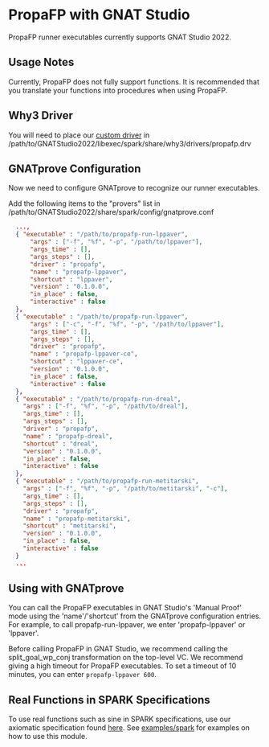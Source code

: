 # PropaFP with GNAT Studio

PropaFP runner executables currently supports GNAT Studio 2022.

## Usage Notes

Currently, PropaFP does not fully support functions.
It is recommended that you translate your functions into procedures when using PropaFP.

## Why3 Driver

You will need to place our [custom driver](propafp.drv) in /path/to/GNATStudio2022/libexec/spark/share/why3/drivers/propafp.drv

## GNATprove Configuration

Now we need to configure GNATprove to recognize our runner executables.

Add the following items to the "provers" list in /path/to/GNATStudio2022/share/spark/config/gnatprove.conf

```json
  ...,
  { "executable" : "/path/to/propafp-run-lppaver",
      "args" : ["-f", "%f", "-p", "/path/to/lppaver"],
      "args_time" : [],
      "args_steps" : [],
      "driver" : "propafp",
      "name" : "propafp-lppaver",
      "shortcut" : "lppaver",
      "version" : "0.1.0.0",
      "in_place" : false,
      "interactive" : false
  },
  { "executable" : "/path/to/propafp-run-lppaver",
      "args" : ["-c", "-f", "%f", "-p", "/path/to/lppaver"],
      "args_time" : [],
      "args_steps" : [],
      "driver" : "propafp",
      "name" : "propafp-lppaver-ce",
      "shortcut" : "lppaver-ce",
      "version" : "0.1.0.0",
      "in_place" : false,
      "interactive" : false
  },
  { "executable" : "/path/to/propafp-run-dreal",
    "args" : ["-f", "%f", "-p", "/path/to/dreal"],
    "args_time" : [],
    "args_steps" : [],
    "driver" : "propafp",
    "name" : "propafp-dreal",
    "shortcut" : "dreal",
    "version" : "0.1.0.0",
    "in_place" : false,
    "interactive" : false
  },
  { "executable" : "/path/to/propafp-run-metitarski",
    "args" : ["-f", "%f", "-p", "/path/to/metitarski", "-c"],
    "args_time" : [],
    "args_steps" : [],
    "driver" : "propafp",
    "name" : "propafp-metitarski",
    "shortcut" : "metitarski",
    "version" : "0.1.0.0",
    "in_place" : false,
    "interactive" : false
  }
  ...
```

## Using with GNATprove

You can call the PropaFP executables in GNAT Studio's 'Manual Proof' mode using the 'name'/'shortcut' from the GNATprove configuration entries.
For example, to call propafp-run-lppaver, we enter 'propafp-lppaver' or 'lppaver'.

Before calling PropaFP in GNAT Studio, we recommend calling the split_goal_wp_conj transformation on the top-level VC.
We recommend giving a high timeout for PropaFP executables.
To set a timeout of 10 minutes, you can enter `propafp-lppaver 600`.

## Real Functions in SPARK Specifications

To use real functions such as sine in SPARK specifications, use our axiomatic specification found [here](../examples/spark/src/reals.ads).
See [examples/spark](../examples/spark) for examples on how to use this module.
